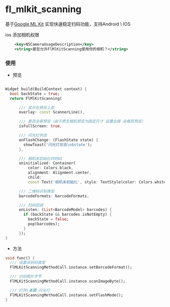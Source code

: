 # fl_mlkit_scanning

基于[Google ML Kit](https://developers.google.com/ml-kit/vision/barcode-scanning) 实现快速稳定扫码功能，支持Android \ IOS

ios 添加相机权限

```xml
	<key>NSCameraUsageDescription</key>
	<string>是否允许FlMlKitScanning使用你的相机？</string>
```

### 使用

- 预览

```dart

Widget build(BuildContext context) {
  bool backState = true;
  return FlMlKitScanning(

      /// 显示在预览上层
      overlay: const ScannerLine(),

      /// 是否全屏预览（由于原生相机预览为固定尺寸 设置全屏 会裁剪预览）
      isFullScreen: true,

      /// 闪光灯状态
      onFlashChange: (FlashState state) {
        showToast('闪光灯状态\n$state');
      },

      /// 相机未初始化时的UI
      uninitialized: Container(
          color: Colors.black,
          alignment: Alignment.center,
          child:
          const Text('相机未初始化', style: TextStyle(color: Colors.white))),

      /// 二维码识别类型
      barcodeFormats: barcodeFormats,

      /// 扫码回调
      onListen: (List<BarcodeModel> barcodes) {
        if (backState && barcodes.isNotEmpty) {
          backState = false;
          pop(barcodes);
        }
      });
}

```

- 方法

```dart
void func() {
  /// 设置设别码类型
  FlMLKitScanningMethodCall.instance.setBarcodeFormat();

  /// 识别图片字节
  FlMLKitScanningMethodCall.instance.scanImageByte();

  /// 打开\关闭 闪光灯 
  FlMLKitScanningMethodCall.instance.setFlashMode();
}

```
